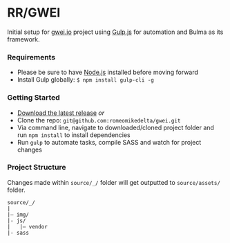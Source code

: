 # RR/GWEI
Initial setup for [gwei.io]() project using [Gulp.js](https://gulp.js) for automation and Bulma as its framework.

### Requirements
- Please be sure to have [Node.js](https://nodejs.org/en/) installed before moving forward
- Install Gulp globally: `$ npm install gulp-cli -g`

### Getting Started

- [Download the latest release](https://github.com/romeomikedelta/gwei/archive/master.zip) *or*
- Clone the repo: `git@github.com:romeomikedelta/gwei.git`
- Via command line, navigate to downloaded/cloned project folder and run `npm install` to install dependencies
- Run `gulp` to automate tasks, compile SASS and watch for project changes

### Project Structure
Changes made within `source/_/` folder will get outputted to `source/assets/` folder.
```
source/_/
|
|– img/
|- js/
|   |– vendor
|- sass
```
